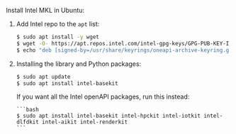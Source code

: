 Install Intel MKL in Ubuntu:

1. Add Intel repo to the `apt` list:

   ```bash
   $ sudo apt install -y wget
   $ wget -O- https://apt.repos.intel.com/intel-gpg-keys/GPG-PUB-KEY-INTEL-SW-PRODUCTS.PUB | gpg --dearmor | sudo tee /usr/share/keyrings/oneapi-archive-keyring.gpg > /dev/null
   $ echo "deb [signed-by=/usr/share/keyrings/oneapi-archive-keyring.gpg] https://apt.repos.intel.com/oneapi all main" | sudo tee /etc/apt/sources.list.d/oneAPI.list
   ```


2. Installing the library and Python packages:

   ```bash
   $ sudo apt update
   $ sudo apt install intel-basekit
   ```

   If you want all the Intel openAPI packages, run this instead:

       ```bash
       $ sudo apt install intel-basekit intel-hpckit intel-iotkit intel-dlfdkit intel-aikit intel-renderkit
       ```
